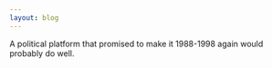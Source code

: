 ```yaml
---
layout: blog
---
```


A political platform that promised to make it 1988-1998 again would probably do well.
